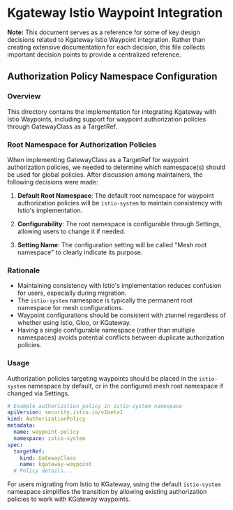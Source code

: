 # Kgateway Istio Waypoint Integration

**Note:** This document serves as a reference for some of key design decisions related to Kgateway Istio Waypoint integration. Rather than creating extensive documentation for each decision, this file collects important decision points to provide a centralized reference.

## Authorization Policy Namespace Configuration

### Overview
This directory contains the implementation for integrating Kgateway with Istio Waypoints, including support for waypoint authorization policies through GatewayClass as a TargetRef.

### Root Namespace for Authorization Policies
When implementing GatewayClass as a TargetRef for waypoint authorization policies, we needed to determine which namespace(s) should be used for global policies. After discussion among maintainers, the following decisions were made:

1. **Default Root Namespace**: The default root namespace for waypoint authorization policies will be `istio-system` to maintain consistency with Istio's implementation.

2. **Configurability**: The root namespace is configurable through Settings, allowing users to change it if needed.

3. **Setting Name**: The configuration setting will be called "Mesh root namespace" to clearly indicate its purpose.

### Rationale
- Maintaining consistency with Istio's implementation reduces confusion for users, especially during migration.
- The `istio-system` namespace is typically the permanent root namespace for mesh configurations.
- Waypoint configurations should be consistent with ztunnel regardless of whether using Istio, Gloo, or KGateway.
- Having a single configurable namespace (rather than multiple namespaces) avoids potential conflicts between duplicate authorization policies.

### Usage
Authorization policies targeting waypoints should be placed in the `istio-system` namespace by default, or in the configured mesh root namespace if changed via Settings.

```yaml
# Example authorization policy in istio-system namespace
apiVersion: security.istio.io/v1beta1
kind: AuthorizationPolicy
metadata:
  name: waypoint-policy
  namespace: istio-system
spec:
  targetRef:
    kind: GatewayClass
    name: kgateway-waypoint
  # Policy details...
```

For users migrating from Istio to KGateway, using the default `istio-system` namespace simplifies the transition by allowing existing authorization policies to work with KGateway waypoints.